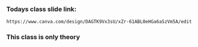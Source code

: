 ### Todays class slide link:

```link
https://www.canva.com/design/DAGTK9Vx3sU/xZr-61ABL0eHGa6aSzVm5A/edit
```


### This class is only theory